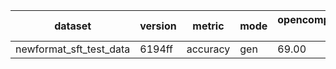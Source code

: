 | dataset | version | metric | mode | opencompass.models.OpenAISDK_opencompas_internlm3-latest |
|----- | ----- | ----- | ----- | -----|
| newformat_sft_test_data | 6194ff | accuracy | gen | 69.00 |
